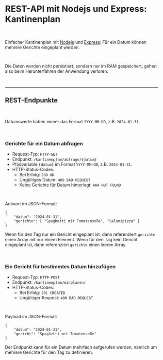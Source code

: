 # REST-API mit Nodejs und Express: Kantinenplan #

<br>

Einfacher Kantinenplan mit [Nodejs](https://nodejs.org) und [Express](https://expressjs.com):
Für ein Datum können mehrere Gerichte eingeplant werden.

<br>

Die Daten werden nicht persistiert, sondern nur im RAM gespeichert, gehen also beim Herunterfahren
der Anwendung verloren.

<br>

----

## REST-Endpunkte ##

<br>

Datumswerte haben immer das Format `YYYY-MM-DD`, z.B. `2024-01-31`.

<br>

### Gerichte für ein Datum abfragen ###

* Request-Typ: `HTTP-GET`
* Endpunkt: `/kantinenplan/abfrage/{datum}`
* Pfadvariable `{datum}` im Format `YYYY-MM-DD`, z.B. `2024-01-31`.
* HTTP-Status-Codes:
  * Bei Erfolg: `200 OK`
  * Ungültiges Datum: `400 BAD REQUEST`
  * Keine Gerichte für Datum hinterlegt: `404 NOT FOUND`

<br>

Antwort im JSON-Format:
```
{
    "datum": "2024-01-31",
    "gerichte": [ "Spaghetti mit Tomatensoße", "Salamipizza" ]
}
```

Wenn für den Tag nur ein Gericht eingeplant ist, dann referenziert
`gerichte` einen Array mit nur einem Element.
Wenn für den Tag kein Gericht eingeplant ist, dann referenziert
`gerichte` einen leeren Array.

<br>

### Ein Gericht für bestimmtes Datum hinzufügen ###

* Request-Typ: `HTTP-POST`
* Endpunkt: `/kantinenplan/einplanen/`
* HTTP-Status-Codes:
  * Bei Erfolg: `201 CREATED`
  * Ungültiger Request: `400 BAD REQUEST`

<br>

Payload im JSON-Format:
```
{
    "datum": "2024-01-31",
    "gericht": "Spaghetti mit Tomatensoße"
}
```

Der Endpunkt kann für ein Datum mehrfach aufgerufen werden, nämlich um mehrere
Gerichte für den Tag zu definieren.

<br>

